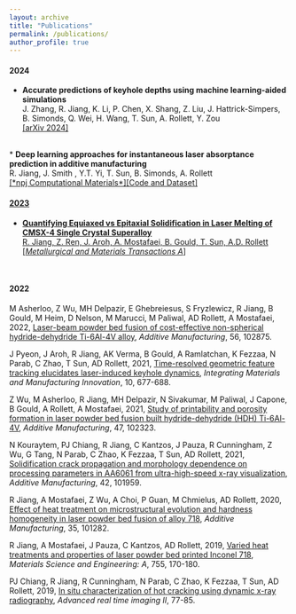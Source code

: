 ```yaml
---
layout: archive
title: "Publications"
permalink: /publications/
author_profile: true
---
```

#### 2024
* <b>Accurate predictions of keyhole depths using machine learning-aided simulations</b>
<br>J. Zhang, R. Jiang, K. Li, P. Chen, X. Shang, Z. Liu, J. Hattrick-Simpers, B. Simonds, Q. Wei, H. Wang, T. Sun, A. Rollett, Y. Zou
<br> <a href="https://arxiv.org/abs/2402.16190">[arXiv 2024]</a>
<br>
* <b>Deep learning approaches for instantaneous laser absorptance prediction in additive manufacturing</b>
<br>R. Jiang, J. Smith , Y.T. Yi, T. Sun, B. Simonds, A. Rollett
<br> <a href="https://www.nature.com/articles/s41524-023-01172-8">[*npj Computational Materials*]</a><a href="https://rubyjiang18.github.io/keyholeofficial/">[Code and Dataset]
<br>

#### 2023
* <b>Quantifying Equiaxed vs Epitaxial Solidification in Laser Melting of CMSX-4 Single Crystal Superalloy</b>
<br>R. Jiang, Z. Ren, J. Aroh, A. Mostafaei, B. Gould, T. Sun, A.D. Rollett
<br> <a href="https://link.springer.com/article/10.1007/s11661-022-06929-2">[*Metallurgical and Materials Transactions A*]</a>
<br>

#### 2022
M Asherloo, Z Wu, MH Delpazir, E Ghebreiesus, S Fryzlewicz, R Jiang, B Gould, M Heim, D Nelson, M Marucci, M Paliwal, AD Rollett, A Mostafaei, 2022, [Laser-beam powder bed fusion of cost-effective non-spherical hydride-dehydride Ti-6Al-4V alloy](https://www.sciencedirect.com/science/article/pii/S2214860422002743), *Additive Manufacturing*, 56, 102875.

J Pyeon, J Aroh, R Jiang, AK Verma, B Gould, A Ramlatchan, K Fezzaa, N Parab, C Zhao, T Sun, AD Rollett, 2021, [Time-resolved geometric feature tracking elucidates laser-induced keyhole dynamics](https://link.springer.com/article/10.1007/s40192-021-00241-4), *Integrating Materials and Manufacturing Innovation*, 10, 677-688.

Z Wu, M Asherloo, R Jiang, MH Delpazir, N Sivakumar, M Paliwal, J Capone, B Gould, A Rollett, A Mostafaei, 2021, [Study of printability and porosity formation in laser powder bed fusion built hydride-dehydride (HDH) Ti-6Al-4V](https://www.sciencedirect.com/science/article/pii/S2214860421004814), *Additive Manufacturing*, 47, 102323.

N Kouraytem, PJ Chiang, R Jiang, C Kantzos, J Pauza, R Cunningham, Z Wu, G Tang, N Parab, C Zhao, K Fezzaa, T Sun, AD Rollett, 2021, [Solidification crack propagation and morphology dependence on processing parameters in AA6061 from ultra-high-speed x-ray visualization](https://www.sciencedirect.com/science/article/pii/S221486042100124X), *Additive Manufacturing*, 42, 101959.

R Jiang, A Mostafaei, Z Wu, A Choi, P Guan, M Chmielus, AD Rollett, 2020, [Effect of heat treatment on microstructural evolution and hardness homogeneity in laser powder bed fusion of alloy 718](https://www.sciencedirect.com/science/article/pii/S2214860420306540), *Additive Manufacturing*, 35, 101282.

R Jiang, A Mostafaei, J Pauza, C Kantzos, AD Rollett, 2019, [Varied heat treatments and properties of laser powder bed printed Inconel 718](https://www.sciencedirect.com/science/article/pii/S0921509319304162), *Materials Science and Engineering: A*, 755, 170-180.

PJ Chiang, R Jiang, R Cunningham, N Parab, C Zhao, K Fezzaa, T Sun, AD Rollett, 2019, [In situ characterization of hot cracking using dynamic x-ray radiography](https://link.springer.com/chapter/10.1007/978-3-030-06143-2_8), *Advanced real time imaging II*, 77-85.
